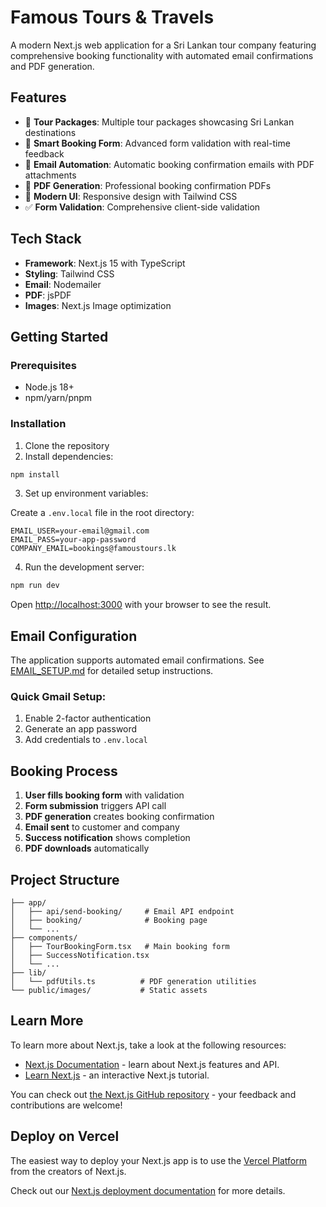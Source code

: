 # Famous Tours & Travels

A modern Next.js web application for a Sri Lankan tour company featuring comprehensive booking functionality with automated email confirmations and PDF generation.

## Features

- 🌴 **Tour Packages**: Multiple tour packages showcasing Sri Lankan destinations
- 📝 **Smart Booking Form**: Advanced form validation with real-time feedback
- 📧 **Email Automation**: Automatic booking confirmation emails with PDF attachments
- 📄 **PDF Generation**: Professional booking confirmation PDFs
- 🎨 **Modern UI**: Responsive design with Tailwind CSS
- ✅ **Form Validation**: Comprehensive client-side validation

## Tech Stack

- **Framework**: Next.js 15 with TypeScript
- **Styling**: Tailwind CSS
- **Email**: Nodemailer
- **PDF**: jsPDF
- **Images**: Next.js Image optimization

## Getting Started

### Prerequisites

- Node.js 18+
- npm/yarn/pnpm

### Installation

1. Clone the repository
2. Install dependencies:

```bash
npm install
```

3. Set up environment variables:

Create a `.env.local` file in the root directory:

```env
EMAIL_USER=your-email@gmail.com
EMAIL_PASS=your-app-password
COMPANY_EMAIL=bookings@famoustours.lk
```

4. Run the development server:

```bash
npm run dev
```

Open [http://localhost:3000](http://localhost:3000) with your browser to see the result.

## Email Configuration

The application supports automated email confirmations. See [EMAIL_SETUP.md](./EMAIL_SETUP.md) for detailed setup instructions.

### Quick Gmail Setup:

1. Enable 2-factor authentication
2. Generate an app password
3. Add credentials to `.env.local`

## Booking Process

1. **User fills booking form** with validation
2. **Form submission** triggers API call
3. **PDF generation** creates booking confirmation
4. **Email sent** to customer and company
5. **Success notification** shows completion
6. **PDF downloads** automatically

## Project Structure

```
├── app/
│   ├── api/send-booking/     # Email API endpoint
│   ├── booking/              # Booking page
│   └── ...
├── components/
│   ├── TourBookingForm.tsx   # Main booking form
│   ├── SuccessNotification.tsx
│   └── ...
├── lib/
│   └── pdfUtils.ts          # PDF generation utilities
└── public/images/           # Static assets
```

## Learn More

To learn more about Next.js, take a look at the following resources:

- [Next.js Documentation](https://nextjs.org/docs) - learn about Next.js features and API.
- [Learn Next.js](https://nextjs.org/learn) - an interactive Next.js tutorial.

You can check out [the Next.js GitHub repository](https://github.com/vercel/next.js) - your feedback and contributions are welcome!

## Deploy on Vercel

The easiest way to deploy your Next.js app is to use the [Vercel Platform](https://vercel.com/new?utm_medium=default-template&filter=next.js&utm_source=create-next-app&utm_campaign=create-next-app-readme) from the creators of Next.js.

Check out our [Next.js deployment documentation](https://nextjs.org/docs/app/building-your-application/deploying) for more details.
